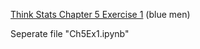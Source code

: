 [Think Stats Chapter 5 Exercise 1](http://greenteapress.com/thinkstats2/html/thinkstats2006.html#toc50) (blue men)

Seperate file "Ch5Ex1.ipynb"
